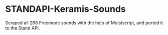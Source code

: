 # STANDAPI-Keramis-Sounds
Scraped all 268 Freemode sounds with the help of Moistscript, and ported it to the Stand API.
